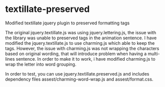 # textillate-preserved
Modified textillate jquery plugin to preserved formatting tags

The original jquery.textillate.js was using jquery.lettering.js, the issue with the library was unable to preserved tags in the animation sentence. I have modified the jquery.textillate.js to use charming.js which able to keep the tags. However, the issue with charming.js was not wrapping the characters based on original wording, that will introduce problem when having a multi-lines sentence. In order to make it to work, i have modified charming.js to wrap the letter into word grouping.  

In order to test, you can use jquery.textillate.preserved.js and includes dependency files assest/charming-word-wrap.js and assest/format.css.

